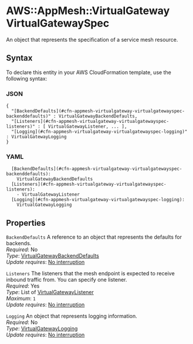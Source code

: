 # AWS::AppMesh::VirtualGateway VirtualGatewaySpec<a name="aws-properties-appmesh-virtualgateway-virtualgatewayspec"></a>

An object that represents the specification of a service mesh resource\.

## Syntax<a name="aws-properties-appmesh-virtualgateway-virtualgatewayspec-syntax"></a>

To declare this entity in your AWS CloudFormation template, use the following syntax:

### JSON<a name="aws-properties-appmesh-virtualgateway-virtualgatewayspec-syntax.json"></a>

```
{
  "[BackendDefaults](#cfn-appmesh-virtualgateway-virtualgatewayspec-backenddefaults)" : VirtualGatewayBackendDefaults,
  "[Listeners](#cfn-appmesh-virtualgateway-virtualgatewayspec-listeners)" : [ VirtualGatewayListener, ... ],
  "[Logging](#cfn-appmesh-virtualgateway-virtualgatewayspec-logging)" : VirtualGatewayLogging
}
```

### YAML<a name="aws-properties-appmesh-virtualgateway-virtualgatewayspec-syntax.yaml"></a>

```
  [BackendDefaults](#cfn-appmesh-virtualgateway-virtualgatewayspec-backenddefaults): 
    VirtualGatewayBackendDefaults
  [Listeners](#cfn-appmesh-virtualgateway-virtualgatewayspec-listeners): 
    - VirtualGatewayListener
  [Logging](#cfn-appmesh-virtualgateway-virtualgatewayspec-logging): 
    VirtualGatewayLogging
```

## Properties<a name="aws-properties-appmesh-virtualgateway-virtualgatewayspec-properties"></a>

`BackendDefaults`  <a name="cfn-appmesh-virtualgateway-virtualgatewayspec-backenddefaults"></a>
A reference to an object that represents the defaults for backends\.  
*Required*: No  
*Type*: [VirtualGatewayBackendDefaults](aws-properties-appmesh-virtualgateway-virtualgatewaybackenddefaults.md)  
*Update requires*: [No interruption](https://docs.aws.amazon.com/AWSCloudFormation/latest/UserGuide/using-cfn-updating-stacks-update-behaviors.html#update-no-interrupt)

`Listeners`  <a name="cfn-appmesh-virtualgateway-virtualgatewayspec-listeners"></a>
The listeners that the mesh endpoint is expected to receive inbound traffic from\. You can specify one listener\.  
*Required*: Yes  
*Type*: List of [VirtualGatewayListener](aws-properties-appmesh-virtualgateway-virtualgatewaylistener.md)  
*Maximum*: `1`  
*Update requires*: [No interruption](https://docs.aws.amazon.com/AWSCloudFormation/latest/UserGuide/using-cfn-updating-stacks-update-behaviors.html#update-no-interrupt)

`Logging`  <a name="cfn-appmesh-virtualgateway-virtualgatewayspec-logging"></a>
An object that represents logging information\.  
*Required*: No  
*Type*: [VirtualGatewayLogging](aws-properties-appmesh-virtualgateway-virtualgatewaylogging.md)  
*Update requires*: [No interruption](https://docs.aws.amazon.com/AWSCloudFormation/latest/UserGuide/using-cfn-updating-stacks-update-behaviors.html#update-no-interrupt)